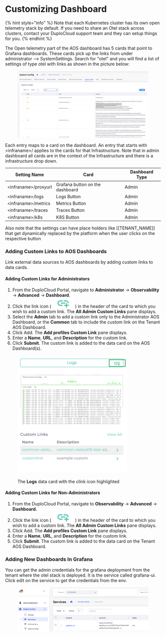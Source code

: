 # Customizing Dashboard



{% hint style="info" %}
Note that each Kubernetes cluster has its own open telemetry stack by default. If you need to share an Otel stack across clusters, contact your DuploCloud support team and they can setup things for you.
{% endhint %}

The Open telemetry part of the AOS dashboard has 5 cards that point to Grafana dashboards. These cards pick up the links from under administrator --> SystemSettings. Search for "otel" and you will find a list of settings of type otel with links as shown in the picture below:



<figure><img src="../../../.gitbook/assets/image (9).png" alt=""><figcaption></figcaption></figure>

Each entry maps to a card on the dashboard. An entry that starts with \<infraname>/ applies to the cards for that Infrastructure. Note that in admin dashboard all cards are in the context of the Infrastructure and there is a infrastructure drop down.

| Setting Name          | Card                            | Dashboard Type |
| --------------------- | ------------------------------- | -------------- |
| \<infraname>/proxyurl | Grafana button on the dashboard | Admin          |
| \<infraname>/logs     | Logs Button                     | Admin          |
| \<infraname>/metrics  | Metrics Button                  | Admin          |
| \<infraname>/traces   | Traces Button                   | Admin          |
| \<infraname>/k8s      | K8S Button                      | Admin          |

Also note that the settings can have place holders like \[\[TENANT\_NAME]] that get dynamically replaced by the platform when the user clicks on the respective button



### Adding Custom Links to AOS Dashboards

Link external data sources to AOS dashboards by adding custom links to data cards.&#x20;

#### Adding Custom Links for Administrators

1. From the DuploCloud Portal, navigate to **Administrator** -> **Observability** -> **Advanced** -> **Dashboard**.
2. Click the link icon (<img src="../../../.gitbook/assets/new link icon.png" alt="" data-size="line">) in the header of the card to which you wish to add a custom link. The **All Admin Custom Links** pane displays.
3. Select the **Admin** tab to add a custom link only to the Administrator AOS Dashboard, or the **Common** tab to include the custom link on the Tenant AOS Dashboard.
4. Click Add. The **Add profiles Custom Link** pane displays.
5. Enter a **Name**, **URL**, and **Description** for the custom link.&#x20;
6. Click **Submit**. The custom link is added to the data card on the AOS Dashboard(s).&#x20;

<div align="left">

<figure><img src="../../../.gitbook/assets/new logs.png" alt="" width="354"><figcaption><p>The <strong>Logs</strong> data card with the clink icon highlighted</p></figcaption></figure>

</div>

#### Adding Custom Links for Non-Administrators

1. From the DuploCloud Portal, navigate to **Observability** -> **Advanced** -> **Dashboard.**
2. Click the link icon (<img src="../../../.gitbook/assets/new link icon.png" alt="" data-size="line">) in the header of the card to which you wish to add a custom link. The **All Admin Custom Links** pane displays.
3. Click Add. The **Add profiles Custom Link** pane displays.
4. Enter a **Name**, **URL**, and **Description** for the custom link.&#x20;
5. Click **Submit**. The custom link is added to the data card on the Tenant AOS Dashboard.&#x20;



### Adding New Dashboards In Grafana

You can get the admin credentials for the grafana deployment from the tenant where the otel stack is deployed. It is the service called grafana-ui. Click edit on the service to get the credentials from the env.

<figure><img src="../../../.gitbook/assets/image (1) (1).png" alt=""><figcaption></figcaption></figure>
